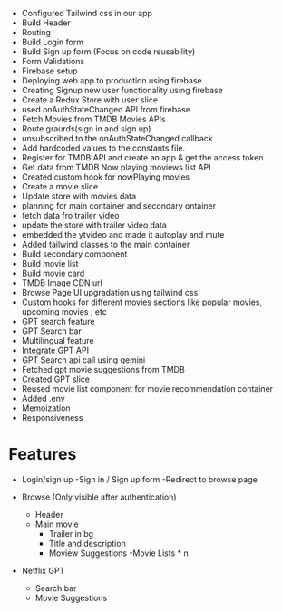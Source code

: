 - Configured Tailwind css in our app
- Build Header
- Routing
- Build Login form
- Build Sign up form (Focus on code reusability)
- Form Validations
- Firebase setup
- Deploying web app to production using firebase
- Creating Signup new user functionality using firebase
- Create a Redux Store with user slice
- used onAuthStateChanged API from firebase
- Fetch Movies from TMDB Movies APIs
- Route graurds(sign in and sign up)
- unsubscribed to the onAuthStateChanged callback
- Add hardcoded values to the constants file.
- Register for TMDB API and create an app & get the access token
- Get data from TMDB Now playing moviews list API
- Created custom hook for nowPlaying movies
- Create a movie slice
- Update store with movies data
- planning for main container and secondary ontainer
- fetch data fro trailer video
- update the store with trailer video data
- embedded the ytvideo and made it autoplay and mute
- Added tailwind classes to the main container
- Build secondary component
- Build movie list
- Build movie card
- TMDB Image CDN url
- Browse Page UI upgradation using tailwind css
- Custom hooks for different movies sections like popular movies, upcoming movies , etc
- GPT search feature
- GPT Search bar
- Multilingual feature
- Integrate GPT API
- GPT Search api call using gemini
- Fetched gpt movie suggestions from TMDB
- Created GPT slice
- Reused movie list component for movie recommendation container
- Added .env 
- Memoization
- Responsiveness



# Features
- Login/sign up
    -Sign in / Sign up form
    -Redirect to browse page
 
- Browse (Only visible after authentication)
    - Header
    - Main movie
        - Trailer in bg
        - Title and description
        - Moview Suggestions
            -Movie Lists * n

- Netflix GPT
    - Search bar
    - Movie Suggestions
